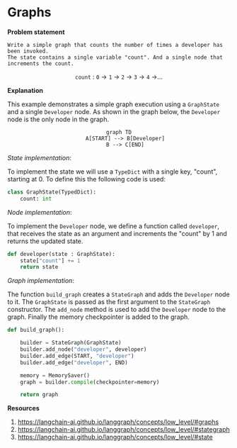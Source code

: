 # Graphs

**Problem statement**

    Write a simple graph that counts the number of times a developer has been invoked.
    The state contains a single variable "count". And a single node that increments the count.

<div align="center">

`count` : `0` $\rightarrow$ `1` $\rightarrow$ `2` $\rightarrow$ `3` $\rightarrow$ `4` $\rightarrow$$\dots$

</div>

**Explanation**

This example demonstrates a simple graph execution using a `GraphState` and a single `Developer` node.
As shown in the graph below, the `Developer` node is the only node in the graph.

<div align="center">

```mermaid
graph TD
    A[START] --> B[Developer]
    B --> C[END]
```

</div>


*State implementation*:

To implement the state we will use a `TypeDict` with a single key, "count", starting at 0.
To define this the following code is used:


````python
class GraphState(TypedDict):
    count: int
``````

*Node implementation*:

To implement the `Developer` node, we define a function called `developer`, that receives the state as an argument and increments the "count" by 1 and returns the updated state.

```python
def developer(state : GraphState):
    state["count"] += 1
    return state
```

*Graph implementation*:

The function `build_graph` creates a `StateGraph` and adds the `Developer` node to it.
The `GraphState` is passed as the first argument to the `StateGraph` constructor.
The `add_node` method is used to add the `Developer` node to the graph. Finally 
the memory checkpointer is added to the graph.

```python
def build_graph():

    builder = StateGraph(GraphState)
    builder.add_node("developer", developer)
    builder.add_edge(START, "developer")
    builder.add_edge("developer", END)

    memory = MemorySaver()
    graph = builder.compile(checkpointer=memory)

    return graph
```


**Resources**
1. https://langchain-ai.github.io/langgraph/concepts/low_level/#graphs
2. https://langchain-ai.github.io/langgraph/concepts/low_level/#stategraph
3. https://langchain-ai.github.io/langgraph/concepts/low_level/#state
